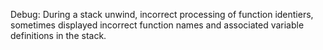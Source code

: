 Debug: During a stack unwind, incorrect processing of function identiers, sometimes displayed incorrect function names and associated variable definitions in the stack.